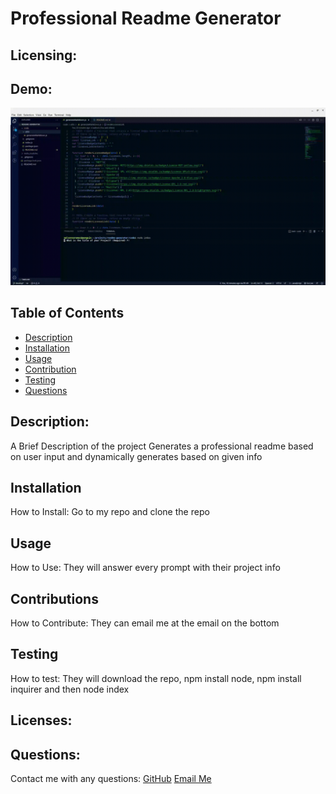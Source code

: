 # Professional Readme Generator
  ## Licensing:
    
  ## Demo: 
  ![Demo](code/utils/Demo.gif)
  ## Table of Contents
  - [Description](#description)
  - [Installation](#installation)
  - [Usage](#usage)
  - [Contribution](#contribution)
  - [Testing](#testing)
  - [Questions](#questions)

  ## Description:
  A Brief Description of the project
  Generates a professional readme based on user input and dynamically generates based on given info

  ## Installation
  How to Install:
  Go to my repo and clone the repo

  ## Usage
  How to Use:
  They will answer every prompt with their project info

  ## Contributions
  How to Contribute:
  They can email me at the email on the bottom

  ## Testing 
  How to test:
  They will download the repo, npm install node, npm install inquirer and then node index

  ## Licenses:
   

  ## Questions:
  Contact me with any questions:
  [GitHub](https://github.com/undefined)
  [Email Me](https://mailto:Nelsonnoremac@gmail.com)
  